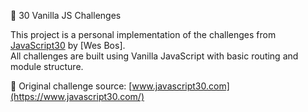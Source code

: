 🧠 30 Vanilla JS Challenges

This project is a personal implementation of the challenges from [JavaScript30](https://www.javascript30.com/) by [Wes Bos].  
All challenges are built using Vanilla JavaScript with basic routing and module structure.

🔗 Original challenge source: [www.javascript30.com](https://www.javascript30.com/)

